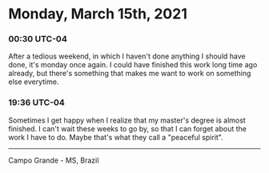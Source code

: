 # Monday, March 15th, 2021

### 00:30 UTC-04

After a tedious weekend, in which I haven't done anything I should have done, it's
monday once again. I could have finished this work long time ago already, but there's
something that makes me want to work on something else everytime.

### 19:36 UTC-04

Sometimes I get happy when I realize that my master's degree is almost finished.
I can't wait these weeks to go by, so that I can forget about the work I have to
do. Maybe that's what they call a "peaceful spirit".

---

Campo Grande - MS, Brazil
